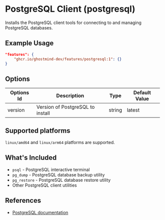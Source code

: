 # PostgreSQL Client (postgresql)

Installs the PostgreSQL client tools for connecting to and managing PostgreSQL databases.

## Example Usage

```json
"features": {
    "ghcr.io/ghostmind-dev/features/postgresql:1": {}
}
```

## Options

| Options Id | Description                      | Type   | Default Value |
| ---------- | -------------------------------- | ------ | ------------- |
| version    | Version of PostgreSQL to install | string | latest        |

## Supported platforms

`linux/amd64` and `linux/arm64` platforms are supported.

## What's Included

- `psql` - PostgreSQL interactive terminal
- `pg_dump` - PostgreSQL database backup utility
- `pg_restore` - PostgreSQL database restore utility
- Other PostgreSQL client utilities

## References

- [PostgreSQL documentation](https://www.postgresql.org/docs/current/app-psql.html)
